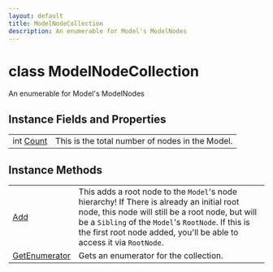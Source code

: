```yaml
---
layout: default
title: ModelNodeCollection
description: An enumerable for Model's ModelNodes
---
```

# class ModelNodeCollection

An enumerable for Model's ModelNodes

## Instance Fields and Properties

|  |  |
|--|--|
|int [Count]({{site.url}}/Pages/StereoKit/ModelNodeCollection/Count.html)|This is the total number of nodes in the Model.|

## Instance Methods

|  |  |
|--|--|
|[Add]({{site.url}}/Pages/StereoKit/ModelNodeCollection/Add.html)|This adds a root node to the `Model`'s node hierarchy! If There is already an initial root node, this node will still be a root node, but will be a `Sibling` of the `Model`'s `RootNode`. If this is the first root node added, you'll be able to access it via `RootNode`.|
|[GetEnumerator]({{site.url}}/Pages/StereoKit/ModelNodeCollection/GetEnumerator.html)|Gets an enumerator for the collection.|
